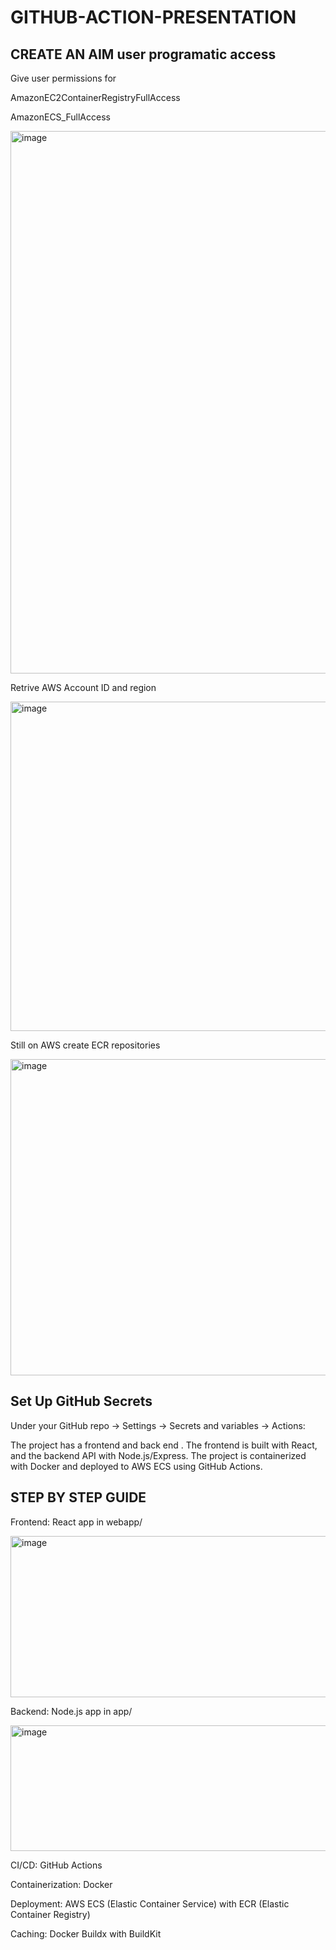 # GITHUB-ACTION-PRESENTATION

## CREATE AN AIM user programatic access

Give user permissions for 

AmazonEC2ContainerRegistryFullAccess

AmazonECS_FullAccess

<img width="1842" height="868" alt="image" src="https://github.com/user-attachments/assets/c1da053f-cdd8-42b2-8592-cadfc2f886b5" />

Retrive AWS Account ID and region

<img width="1898" height="527" alt="image" src="https://github.com/user-attachments/assets/cf13bcd5-c650-40dc-bef6-d109d6edb86d" />

Still on AWS create ECR repositories 

<img width="1882" height="506" alt="image" src="https://github.com/user-attachments/assets/8a22574e-f983-4e13-b906-f10842278c96" />

## Set Up GitHub Secrets

Under your GitHub repo → Settings → Secrets and variables → Actions:




The project has a frontend and back end . The frontend is built with React, and the backend API with Node.js/Express. The project is containerized with Docker and deployed to AWS ECS using GitHub Actions.

 ## STEP BY STEP GUIDE 
 
Frontend: React app in webapp/

<img width="585" height="258" alt="image" src="https://github.com/user-attachments/assets/1564054b-4e9e-49c5-a28e-ad8b8a3df6c8" />


Backend: Node.js app in app/

<img width="595" height="201" alt="image" src="https://github.com/user-attachments/assets/e4e6226e-a5d8-4b96-8705-541f30deffcd" />


CI/CD: GitHub Actions

Containerization: Docker

Deployment: AWS ECS (Elastic Container Service) with ECR (Elastic Container Registry)

Caching: Docker Buildx with BuildKit

